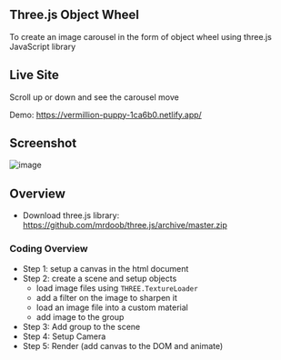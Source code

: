 ## Three.js Object Wheel 
To create an image carousel in the form of object wheel using three.js JavaScript library

## Live Site

Scroll up or down and see the carousel move

Demo: https://vermillion-puppy-1ca6b0.netlify.app/


## Screenshot
![image](https://user-images.githubusercontent.com/18692751/228289498-68bc5661-0ef9-4b9a-ad20-2ddf51e796c1.png)


## Overview

- Download three.js library: https://github.com/mrdoob/three.js/archive/master.zip

### Coding Overview

- Step 1: setup a canvas in the html document
- Step 2: create a scene and setup objects
     - load image files using `THREE.TextureLoader`
     - add a filter on the image to sharpen it
     - load an image file into a custom material
     - add image to the group
- Step 3: Add group to the scene      
- Step 4: Setup Camera
- Step 5: Render (add canvas to the DOM and animate)
